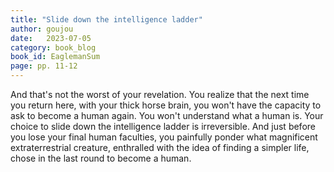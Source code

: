 ```yaml
---
title: "Slide down the intelligence ladder"
author: goujou
date:   2023-07-05
category: book_blog
book_id: EaglemanSum
page: pp. 11-12
---
```

And that's not the worst of your revelation.
You realize that the next time you return here, with your thick horse brain, you won't have the capacity to ask to become a human again.
You won't understand what a human is.
Your choice to slide down the intelligence ladder is irreversible.
And just before you lose your final human faculties, you painfully ponder what magnificent extraterrestrial creature, enthralled with the idea of finding a simpler life, chose in the last round to become a human.
